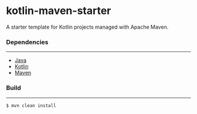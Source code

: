 # kotlin-maven-starter

A starter template for Kotlin projects managed with Apache Maven.

### Dependencies
---

- [Java][1]
- [Kotlin][2]
- [Maven][3]

[1]: https://adoptopenjdk.net/?variant=openjdk17&jvmVariant=hotspot
[2]: https://kotlinlang.org
[3]: https://maven.apache.org/download.cgi

### Build
---

```
$ mvn clean install
```

